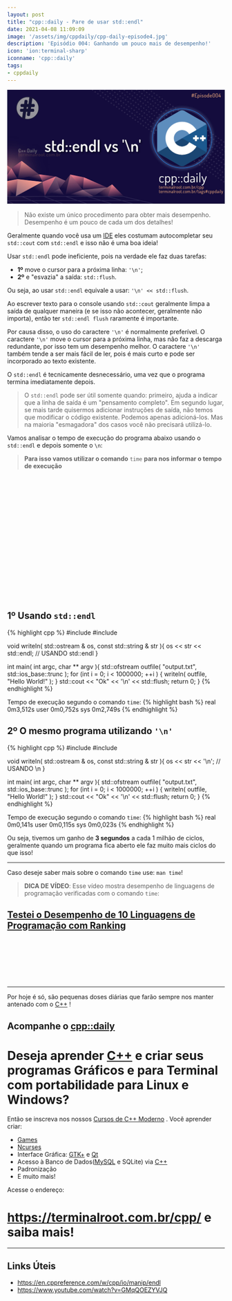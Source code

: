 ```yaml
---
layout: post
title: "cpp::daily - Pare de usar std::endl"
date: 2021-04-08 11:09:09
image: '/assets/img/cppdaily/cpp-daily-episode4.jpg'
description: 'Episódio 004: Ganhando um pouco mais de desempenho!'
icon: 'ion:terminal-sharp'
iconname: 'cpp::daily'
tags:
- cppdaily
---
```


![cpp::daily std::endl](/assets/img/cppdaily/cpp-daily-episode4.jpg)

> Não existe um único procedimento para obter mais desempenho. Desempenho é um pouco de cada um dos detalhes!

Geralmente quando você usa um [IDE](https://terminalroot.com.br/2020/08/anjuta-o-melhor-ide-para-c-com-gtkmm.html) eles costumam autocompletar seu `std::cout` com `std::endl` e isso não é uma boa ideia!

Usar `std::endl` pode ineficiente, pois na verdade ele faz duas tarefas: 
+ **1º** move o cursor para a próxima linha: `'\n'`;
+ **2º** e "esvazia" a saída: `std::flush`.

Ou seja, ao usar `std::endl` equivale a usar: `'\n' << std::flush`.

Ao escrever texto para o console usando `std::cout` geralmente limpa a saída de qualquer maneira (e se isso não acontecer, geralmente não importa), então ter `std::endl flush` raramente é importante.

Por causa disso, o uso do caractere `'\n'` é normalmente preferível. O caractere `'\n'` move o cursor para a próxima linha, mas não faz a descarga redundante, por isso tem um desempenho melhor. O caractere `'\n'` também tende a ser mais fácil de ler, pois é mais curto e pode ser incorporado ao texto existente.

O `std::endl` é tecnicamente desnecessário, uma vez que o programa termina imediatamente depois.

> O `std::endl` pode ser útil somente quando: primeiro, ajuda a indicar que a linha de saída é um "pensamento completo". Em segundo lugar, se mais tarde quisermos adicionar instruções de saída, não temos que modificar o código existente. Podemos apenas adicioná-los. Mas na maioria "esmagadora" dos casos você não precisará utilizá-lo.

Vamos analisar o tempo de execução do programa abaixo usando o `std::endl` e depois somente o `\n`:
> **Para isso vamos utilizar o comando** `time` **para nos informar o tempo de execução**

<!-- QUADRADO -->
<script async src="//pagead2.googlesyndication.com/pagead/js/adsbygoogle.js"></script>
<ins class="adsbygoogle"
style="display:inline-block;width:336px;height:280px"
data-ad-client="ca-pub-2838251107855362"
data-ad-slot="5351066970"></ins>
<script>
(adsbygoogle = window.adsbygoogle || []).push({});
</script>

## 1º Usando `std::endl`

{% highlight cpp %}
#include <iostream>
#include <fstream>

void writeln( std::ostream & os, const std::string & str ){
  os << str << std::endl; // USANDO std::endl
}

int main( int argc, char ** argv ){
  std::ofstream outfile( "output.txt", std::ios_base::trunc );
  for (int i = 0; i < 1000000; ++i ) {
   writeln( outfile, "Hello World!" ); 
  }
  std::cout << "Ok" << '\n' << std::flush;
  return 0;
}
{% endhighlight %}

Tempo de execução segundo o comando `time`:
{% highlight bash %}
real	0m3,512s
user	0m0,752s
sys	0m2,749s
{% endhighlight %}

## 2º O mesmo programa utilizando `'\n'`
{% highlight cpp %}
#include <iostream>
#include <fstream>

void writeln( std::ostream & os, const std::string & str ){
  os << str << '\n'; // USANDO \n
}

int main( int argc, char ** argv ){
  std::ofstream outfile( "output.txt", std::ios_base::trunc );
  for (int i = 0; i < 1000000; ++i ) {
   writeln( outfile, "Hello World!" ); 
  }
  std::cout << "Ok" << '\n' << std::flush;
  return 0;
}
{% endhighlight %}

Tempo de execução segundo o comando `time`:
{% highlight bash %}
real	0m0,141s
user	0m0,115s
sys	0m0,023s
{% endhighlight %}

Ou seja, tivemos um ganho de **3 segundos** a cada 1 milhão de ciclos, geralmente quando um programa fica aberto ele faz muito mais ciclos do que isso!

---

Caso deseje saber mais sobre o comando `time` use: `man time`!
> **DICA DE VÍDEO**: Esse vídeo mostra desempenho de linguagens de programação verificadas com o comando `time`:
## [Testei o Desempenho de 10 Linguagens de Programação com Ranking](https://www.youtube.com/watch?v=spLIBqiv2Og)

<!-- MINI ANÚNCIO -->
<script async src="//pagead2.googlesyndication.com/pagead/js/adsbygoogle.js"></script>
<!-- Games Root -->
<ins class="adsbygoogle"
style="display:inline-block;width:730px;height:95px"
data-ad-client="ca-pub-2838251107855362"
data-ad-slot="5351066970"></ins>
<script>
(adsbygoogle = window.adsbygoogle || []).push({});
</script>

---

Por hoje é só, são pequenas doses diárias que farão sempre nos manter antenado com o [C++](https://terminalroot.com.br/cpp/) !

## Acompanhe o [cpp::daily](https://terminalroot.com.br/tags#cppdaily)

# Deseja aprender [C++](https://terminalroot.com.br/cpp/) e criar seus programas Gráficos e para Terminal com portabilidade para Linux e Windows?
Então se inscreva nos nossos [Cursos de C++ Moderno](https://terminalroot.com.br/cpp/) . Você aprender criar:
- [Games](https://terminalroot.com.br/tags#games)
- [Ncurses](https://terminalroot.com.br/2021/02/crie-programas-graficos-no-terminal-com-cpp-e-ncurses.html)
- Interface Gráfica: [GTK+](https://terminalroot.com.br/2020/08/anjuta-o-melhor-ide-para-c-com-gtkmm.html) e [Qt](https://terminalroot.com.br/2021/02/gerencie-suas-contas-financeiras-pessoais-com-terminal-finances.html)
- Acesso à Banco de Dados([MySQL](https://terminalroot.com.br/mysql/) e SQLite) via [C++](https://terminalroot.com.br/cpp/)
- Padronização
- E muito mais!

Acesse o endereço:
# <https://terminalroot.com.br/cpp/> e saiba mais!

---

<!-- RETANGULO LARGO 2 -->
<script async src="//pagead2.googlesyndication.com/pagead/js/adsbygoogle.js"></script>
<ins class="adsbygoogle"
style="display:block; text-align:center;"
data-ad-layout="in-article"
data-ad-format="fluid"
data-ad-client="ca-pub-2838251107855362"
data-ad-slot="8549252987"></ins>
<script>
(adsbygoogle = window.adsbygoogle || []).push({});
</script>


## Links Úteis
+ <https://en.cppreference.com/w/cpp/io/manip/endl>
+ <https://www.youtube.com/watch?v=GMqQOEZYVJQ>

